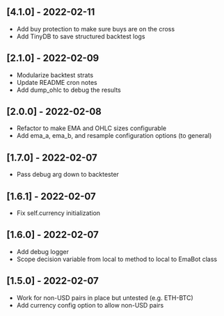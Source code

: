 ## [4.1.0] - 2022-02-11
- Add buy protection to make sure buys are on the cross
- Add TinyDB to save structured backtest logs

## [2.1.0] - 2022-02-09
- Modularize backtest strats
- Update README cron notes
- Add dump_ohlc to debug the results

## [2.0.0] - 2022-02-08
- Refactor to make EMA and OHLC sizes configurable
- Add ema_a, ema_b, and resample configuration options (to general)

## [1.7.0] - 2022-02-07
- Pass debug arg down to backtester

## [1.6.1] - 2022-02-07
- Fix self.currency initialization

## [1.6.0] - 2022-02-07
- Add debug logger
- Scope decision variable from local to method to local to EmaBot class

## [1.5.0] - 2022-02-07
- Work for non-USD pairs in place but untested (e.g. ETH-BTC)
- Add currency config option to allow non-USD pairs
